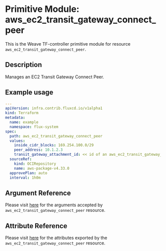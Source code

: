 
# Primitive Module: aws_ec2_transit_gateway_connect_peer

This is the Weave TF-controller primitive module for resource `aws_ec2_transit_gateway_connect_peer`.

## Description

Manages an EC2 Transit Gateway Connect Peer.

## Example usage

```yaml
---
apiVersion: infra.contrib.fluxcd.io/v1alpha1
kind: Terraform
metadata:
  name: example
  namespace: flux-system
spec:
  path: aws_ec2_transit_gateway_connect_peer
  values:
    inside_cidr_blocks: 169.254.100.0/29
    peer_address: 10.1.2.3
    transit_gateway_attachment_id: << id of an aws_ec2_transit_gateway_connect >>
  sourceRef:
    kind: OCIRepository
    name: aws-package-v4.33.0
  approvePlan: auto
  interval: 1h0m
```

## Argument Reference

Please visit [here](https://registry.terraform.io/providers/hashicorp/aws/4.33.0/docs/resources/iam_policy#argument-reference) for the arguments accepted by `aws_ec2_transit_gateway_connect_peer` resource.

## Attribute Reference

Please visit [here](https://registry.terraform.io/providers/hashicorp/aws/4.33.0/docs/resources/iam_policy#attributes-reference) for the attributes exported by the `aws_ec2_transit_gateway_connect_peer` resource.
